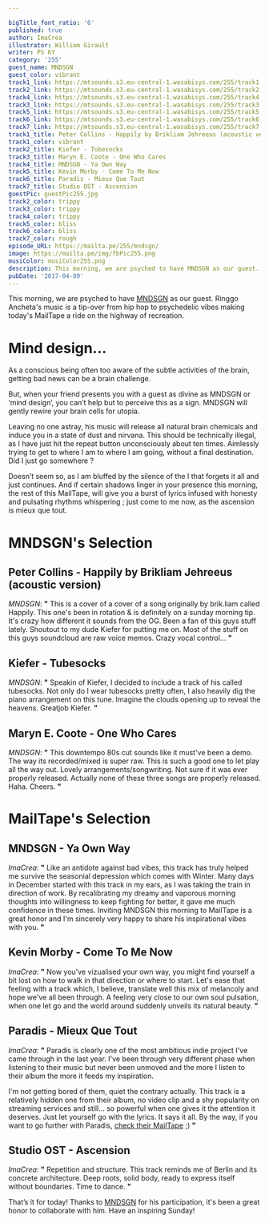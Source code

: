 ```yaml
---

bigTitle_font_ratio: '6'
published: true
author: ImaCrea
illustrator: William Girault
writer: PS KY
category: '255'
guest_name: MNDSGN
guest_color: vibrant
track1_link: https://mtsounds.s3.eu-central-1.wasabisys.com/255/track1.mp3
track2_link: https://mtsounds.s3.eu-central-1.wasabisys.com/255/track2.mp3
track4_link: https://mtsounds.s3.eu-central-1.wasabisys.com/255/track4.mp3
track3_link: https://mtsounds.s3.eu-central-1.wasabisys.com/255/track3.mp3
track5_link: https://mtsounds.s3.eu-central-1.wasabisys.com/255/track5.mp3
track6_link: https://mtsounds.s3.eu-central-1.wasabisys.com/255/track6.mp3
track7_link: https://mtsounds.s3.eu-central-1.wasabisys.com/255/track7.mp3
track1_title: Peter Collins - Happily by Brikliam Jehreeus (acoustic version)
track1_color: vibrant
track2_title: Kiefer - Tubesocks
track3_title: Maryn E. Coote - One Who Cares
track4_title: MNDSGN - Ya Own Way
track5_title: Kevin Morby - Come To Me Now
track6_title: Paradis - Mieux Que Tout
track7_title: Studio OST - Ascension
guestPic: guestPic255.jpg
track2_color: trippy
track3_color: trippy
track4_color: trippy
track5_color: bliss
track6_color: bliss
track7_color: rough
episode_URL: https://mailta.pe/255/mndsgn/
image: https://mailta.pe/img/fbPic255.png
musiColor: musiColor255.png
description: This morning, we are psyched to have MNDSGN as our guest. Ringgo Ancheta's music is a tip-over from hip hop to psychedelic vibes making today's MailTape a ride on the highway of recreation.
pubDate: '2017-04-09'
---
```

This morning, we are psyched to have [MNDSGN](https://mndsgn.bandcamp.com/album/body-wash) as our guest. Ringgo Ancheta's music is a tip-over from hip hop to psychedelic vibes making today's MailTape a ride on the highway of recreation.

# Mind design...

As a conscious being often too aware of the subtle activities of the brain, getting bad news can be a brain challenge.

But, when your friend presents you with a guest as divine as MNDSGN or ‘mind design’, you can’t help but to perceive this as a sign. MNDSGN will gently rewire your brain cells for utopia.

Leaving no one astray, his music will release all natural brain chemicals and induce you in a state of dust and nirvana. This should be technically illegal, as I have just hit the repeat button unconsciously about ten times. Aimlessly trying to get to where I am to where I am going, without a final destination. Did I just go somewhere ? 

Doesn’t seem so, as I am bluffed by the silence of the I that forgets it all and just continues. And if certain shadows linger in your presence this morning, the rest of this MailTape, will give you a burst of lyrics infused with honesty and pulsating rhythms whispering ; just come to me now, as the ascension is mieux que tout.


# **MNDSGN's Selection**

## Peter Collins - Happily by Brikliam Jehreeus (acoustic version)
_MNDSGN_: **"** This is a cover of a cover of a song originally by brik.liam called Happily. This one's been in rotation & is definitely on a sunday morning tip. It's crazy how different it sounds from the OG. Been a fan of this guys stuff lately. Shoutout to my dude Kiefer for putting me on. Most of the stuff on this guys soundcloud are raw voice memos. Crazy vocal control... **"** 

## Kiefer - Tubesocks
_MNDSGN_: **"** Speakin of Kiefer, I decided to include a track of his called tubesocks. Not only do I wear tubesocks pretty often, I also heavily dig the piano arrangement on this tune. Imagine the clouds opening up to reveal the heavens. Greatjob Kiefer. **"** 

## Maryn E. Coote - One Who Cares
_MNDSGN_: **"** This downtempo 80s cut sounds like it must've been a demo. The way its recorded/mixed is super raw. This is such a good one to let play all the way out. Lovely arrangements/songwriting. Not sure if it was ever properly released. Actually none of these three songs are properly released. Haha. Cheers. **"** 


# MailTape's Selection

## MNDSGN - Ya Own Way
_ImaCrea_: **"** Like an antidote against bad vibes, this track has truly helped me survive the seasonial depression which comes with Winter. Many days in December started with this track in my ears, as I was taking the train in direction of work. By recalibrating my dreamy and vaporous morning thoughts into willingness to keep fighting for better, it gave me much confidence in these times. Inviting MNDSGN this morning to MailTape is a great honor and I'm sincerely very happy to share his inspirational vibes with you. **"** 

## Kevin Morby - Come To Me Now
_ImaCrea_: **"** Now you've vizualised your own way, you might find yourself a bit lost on how to walk in that direction or where to start. Let's ease that feeling with a track which, I believe, translate well this mix of melancoly and hope we've all been through. A feeling very close to our own soul pulsation, when one let go and the world around suddenly unveils its natural beauty. **"** 

## Paradis - Mieux Que Tout
_ImaCrea_: **"** Paradis is clearly one of the most ambitious indie project I've came through in the last year. I've been through very different phase when listening to their music but never been unmoved and the more I listen to their album the more it feeds my inspiration.

I'm not getting bored of them, quiet the contrary actually. This track is a relatively hidden one from their album, no video clip and a shy popularity on streaming services and still... so powerful when one gives it the attention it deserves. Just let yourself go with the lyrics. It says it all. By the way, if you want to go further with Paradis, [check their MailTape](https://mailta.pe/172/paradis/) ;) **"** 

## Studio OST - Ascension
_ImaCrea_: **"** Repetition and structure. This track reminds me of Berlin and its concrete architecture. Deep roots, solid body, ready to express itself without boundaries. Time to dance. **"** 

That’s it for today! Thanks to [MNDSGN](https://mndsgn.bandcamp.com/) for his participation, it's been a great honor to collaborate with him. Have an inspiring Sunday!
